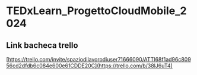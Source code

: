 # TEDxLearn_ProgettoCloudMobile_2024

## Link bacheca trello
[https://trello.com/invite/spaziodilavorodiuser71666090/ATTI68f1ad96c80956cd2dfdb6c084e600e61CDDE20C](https://trello.com/b/38lJ6uT4)

